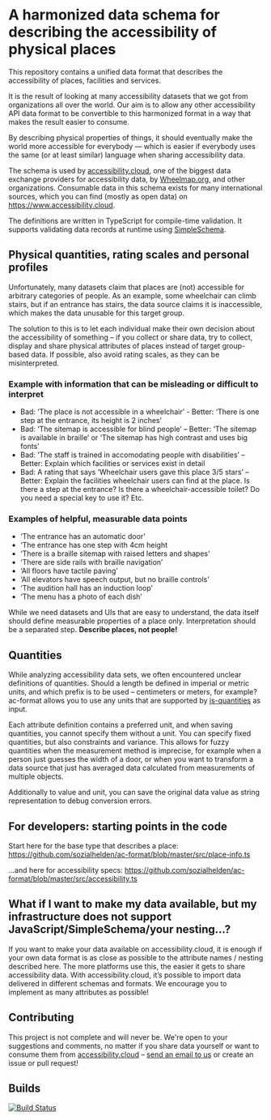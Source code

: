 # A harmonized data schema for describing the accessibility of physical places

This repository contains a unified data format that describes the accessibility of places, facilities and services.

It is the result of looking at many accessibility datasets that we got from organizations all over the world. Our aim is to allow any other accessibility API data format to be convertible to this harmonized format in a way that makes the result easier to consume.

By describing physical properties of things, it should eventually make the world more accessible for everybody — which is easier if everybody uses the same (or at least similar) language when sharing accessibility data.

The schema is used by [accessibility.cloud](https://www.accessibility.cloud), one of the biggest data exchange providers for accessibility data, by [Wheelmap.org](https://wheelmap.org), and other organizations. Consumable data in this schema exists for many international sources, which you can find (mostly as open data) on https://www.accessibility.cloud.

The definitions are written in TypeScript for compile-time validation. It supports validating data records at runtime using [SimpleSchema](https://github.com/aldeed/simple-schema-js).

## Physical quantities, rating scales and personal profiles

Unfortunately, many datasets claim that places are (not) accessible for arbitrary categories of people. As an example, some wheelchair can climb stairs, but if an entrance has stairs, the data source claims it is inaccessible, which makes the data unusable for this target group.

The solution to this is to let each individual make their own decision about the accessibility of something – if you collect or share data, try to collect, display and share physical attributes of places instead of target group-based data. If possible, also avoid rating scales, as they can be misinterpreted.

### Example with information that can be misleading or difficult to interpret

- Bad: ‘The place is not accessible in a wheelchair’ - Better: ‘There is one step at the entrance, its height is 2 inches’
- Bad: ‘The sitemap is accessible for blind people’ – Better: ‘The sitemap is available in braille’ or ‘The sitemap has high contrast and uses big fonts’
- Bad: ‘The staff is trained in accomodating people with disabilities’ – Better: Explain which facilities or services exist in detail
- Bad: A rating that says ‘Wheelchair users gave this place 3/5 stars’ – Better: Explain the facilities wheelchair users can find at the place. Is there a step at the entrance? Is there a wheelchair-accessible toilet? Do you need a special key to use it? Etc.

### Examples of helpful, measurable data points

- ‘The entrance has an automatic door’
- ‘The entrance has one step with 4cm height
- ‘There is a braille sitemap with raised letters and shapes’
- ‘There are side rails with braille navigation’
- ‘All floors have tactile paving’
- ‘All elevators have speech output, but no braille controls’
- ‘The audition hall has an induction loop’
- ‘The menu has a photo of each dish’

While we need datasets and UIs that are easy to understand, the data itself should define measurable properties of a place only. Interpretation should be a separated step. **Describe places, not people!**

## Quantities

While analyzing accessibility data sets, we often encountered unclear definitions of quantities. Should a length be defined in imperial or metric units, and which prefix is to be used – centimeters or meters, for example? ac-format allows you to use any units that are supported by [js-quantities](https://github.com/gentooboontoo/js-quantities) as input.

Each attribute definition contains a preferred unit, and when saving quantities, you cannot specify them without a unit. You can specify fixed quantities, but also constraints and variance. This allows for fuzzy quantities when the measurement method is imprecise, for example when a person just guesses the width of a door, or when you want to transform a data source that just has averaged data calculated from measurements of multiple objects.

Additionally to value and unit, you can save the original data value as string representation to debug conversion errors.

## For developers: starting points in the code

Start here for the base type that describes a place:
https://github.com/sozialhelden/ac-format/blob/master/src/place-info.ts

…and here for accessibility specs:
https://github.com/sozialhelden/ac-format/blob/master/src/accessibility.ts

## What if I want to make my data available, but my infrastructure does not support JavaScript/SimpleSchema/your nesting…?

If you want to make your data available on accessibility.cloud, it is enough if your own data format is as close as possible to the attribute names / nesting described here. The more platforms use this, the easier it gets to share accessibility data. With accessibility.cloud, it’s possible to import data delivered in different schemas and formats. We encourage you to implement as many attributes as possible!

## Contributing

This project is not complete and will never be. We're open to your suggestions and comments, no matter if you share data yourself or want to consume them from [accessibility.cloud](https://www.accessibility.cloud) – [send an email to us](support@accessibility.cloud) or create an issue or pull request!

## Builds

[![Build Status](https://travis-ci.org/sozialhelden/ac-format.svg?branch=master)](https://travis-ci.org/sozialhelden/ac-format)
